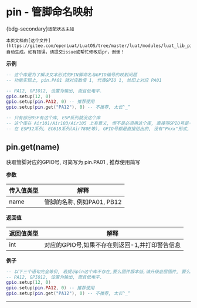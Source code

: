 # pin - 管脚命名映射

{bdg-secondary}`适配状态未知`

```{note}
本页文档由[这个文件](https://gitee.com/openLuat/LuatOS/tree/master/luat/modules/luat_lib_pin.c)自动生成。如有错误，请提交issue或帮忙修改后pr，谢谢！
```


**示例**

```lua
-- 这个库是为了解决文本形式的PIN脚命名与GPIO编号的映射问题
-- 功能实现上, pin.PA01 就对应数值 1, 代表GPIO 1, 丝印上对应 PA01

-- PA12, GPIO12, 设置为输出, 而且低电平.
gpio.setup(12, 0)
gpio.setup(pin.PA12, 0) -- 推荐使用
gpio.setup(pin.get("PA12"), 0) -- 不推荐, 太长^_^

-- 只有部分BSP有这个库, ESP系列就没这个库
-- 这个库在 Air101/Air103/Air105 上有意义, 但不是必须用这个库, 直接写GPIO号是一样的效果
-- 在 ESP32系列, EC618系列(Air780E等), GPIO号都是直接给出的, 没有"Pxxx"形式, 所以这个库不存在

```

## pin.get(name)



获取管脚对应的GPIO号, 可简写为  pin.PA01 , 推荐使用简写

**参数**

|传入值类型|解释|
|-|-|
|name|管脚的名称, 例如PA01, PB12|

**返回值**

|返回值类型|解释|
|-|-|
|int|对应的GPIO号,如果不存在则返回-1,并打印警告信息|

**例子**

```lua
-- 以下三个语句完全等价, 若提示pin这个库不存在,要么固件版本低,请升级底层固件, 要么就是不需要这个库
-- PA12, GPIO12, 设置为输出, 而且低电平.
gpio.setup(12, 0)
gpio.setup(pin.PA12, 0) -- 推荐使用
gpio.setup(pin.get("PA12"), 0) -- 不推荐, 太长^_^

```

---

